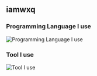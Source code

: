 ## iamwxq

### Programming Language I use

![Programming Language I use](https://skillicons.dev/icons?i=cpp,python,rust,go,typescript)

### Tool I use

![Tool I use](https://skillicons.dev/icons?i=vscode,visualstudio,neovim)

